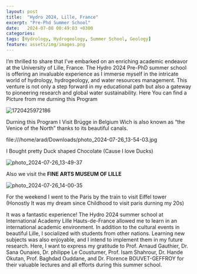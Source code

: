 ```yaml
---
layout: post
title:  "Hydro 2024, Lille, France"
excerpt: "Pre-Phd Summer School"
date:   2024-07-08 00:49:03 +0300
categories: 
tags: [Hydrology, Hydrogeology, Summer School, Geology]
feature: assets/img/images.png
---
```

I’m thrilled to share that I’ve embarked on an enriching academic endeavor at the University of Lille, France. The Hydro 2024 Pre-PhD summer school is offering an invaluable experience as I immerse myself in the intricate world of hydrology, hydrogeology, and water resources management. This venture is not only a step forward in my educational path but also a gateway to pioneering research and global water sustainability. Here You can find a Picture from me durning this Program

![1720425972186](https://github.com/user-attachments/assets/5bc95971-0370-40e5-a953-db926f1ad3a4)

Durning this Program I Visit Brügge in Belgium Wich is  also known as “the Venice of the North” thanks to its beautiful canals.

file:///home/arad/Downloads/photo_2024-07-26_13-54-03.jpg

I Bought pretty Duck shaped Chocolate (Cause I love Ducks)

![photo_2024-07-26_13-49-37](https://github.com/user-attachments/assets/4fed2d87-4486-4586-b33c-b2ed7ead3dc4)

Also we visit the **FINE ARTS MUSEUM OF LILLE**

![photo_2024-07-26_14-00-35](https://github.com/user-attachments/assets/4547c98b-5221-42c0-ada3-5ad04df9658d)

For the weekend I went to the Paris by the train to visit Eiffel tower (Honostly It was my dream since Childhood to visit paris durning my 20s)


It was a fantastic experience!
The Hydro 2024 summer school at International Academy Lille Hauts-de-France allowed me to learn in an international academic environment. In addition to the cultural events in beautiful Lille, I socialized with students from other nations.
Learning new subjects was also enjoyable, and I intend to implement them in my future research. Here, I want to express my gratitude to Prof. Arnaud Gauthier, Dr. Sana Ounaies, Dr. philippe Le Coustumer, Prof. Isam Shahrour, Dr. Hande Okutan, Prof. Baghdad Ouddane, and Dr. Florence BOUVET-GEFFROY for their valuable lectures and all efforts during this summer school.
